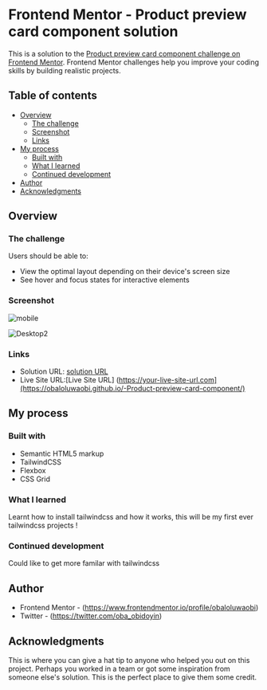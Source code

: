 # Frontend Mentor - Product preview card component solution

This is a solution to the [Product preview card component challenge on Frontend Mentor](https://www.frontendmentor.io/challenges/product-preview-card-component-GO7UmttRfa). Frontend Mentor challenges help you improve your coding skills by building realistic projects. 

## Table of contents

- [Overview](#overview)
  - [The challenge](#the-challenge)
  - [Screenshot](#screenshot)
  - [Links](#links)
- [My process](#my-process)
  - [Built with](#built-with)
  - [What I learned](#what-i-learned)
  - [Continued development](#continued-development)
- [Author](#author)
- [Acknowledgments](#acknowledgments)

## Overview

### The challenge

Users should be able to:

- View the optimal layout depending on their device's screen size
- See hover and focus states for interactive elements

### Screenshot

![mobile](https://github.com/obaloluwaobi/-Product-preview-card-component/assets/101903208/5b885e08-20cd-4884-abf2-dc75e4f970e3)

![Desktop2](https://github.com/obaloluwaobi/-Product-preview-card-component/assets/101903208/76419147-6d31-454f-bee1-239ab6d7d099)

### Links

- Solution URL: [solution URL](https://www.frontendmentor.io/solutions/product-preview-card-component-using-tailwindcss-l4FF_4DRmx)
- Live Site URL:[Live Site URL] (https://your-live-site-url.com](https://obaloluwaobi.github.io/-Product-preview-card-component/)

## My process

### Built with

- Semantic HTML5 markup
- TailwindCSS
- Flexbox
- CSS Grid

### What I learned

Learnt how to install tailwindcss and how it works, this will be my first ever tailwindcss projects !

### Continued development

Could like to get more familar with tailwindcss

## Author

- Frontend Mentor - (https://www.frontendmentor.io/profile/obaloluwaobi)
- Twitter - (https://twitter.com/oba_obidoyin)


## Acknowledgments

This is where you can give a hat tip to anyone who helped you out on this project. Perhaps you worked in a team or got some inspiration from someone else's solution. This is the perfect place to give them some credit.

